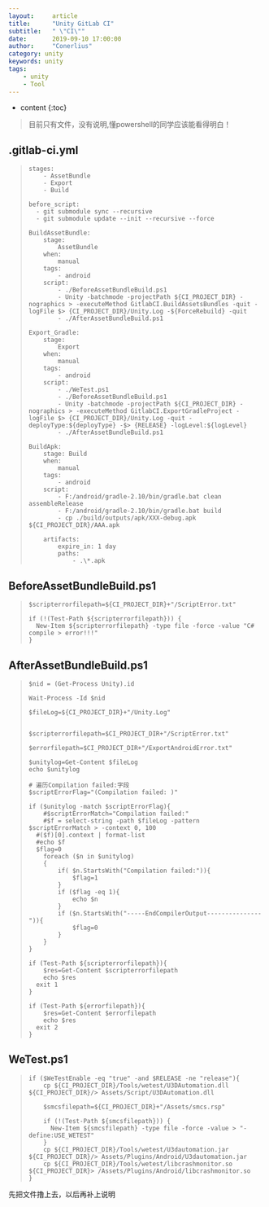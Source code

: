 ```yaml
---
layout:     article
title:      "Unity GitLab CI"
subtitle:   " \"CI\""
date:       2019-09-10 17:00:00
author:     "Conerlius"
category: unity
keywords: unity
tags:
    - unity
    - Tool
---
```

* content
{:toc}

> 目前只有文件，没有说明,懂powershell的同学应该能看得明白！

## .gitlab-ci.yml
> ```
> stages:
>     - AssetBundle
>     - Export
>     - Build
> 
> before_script:
>   - git submodule sync --recursive
>   - git submodule update --init --recursive --force
> 
> BuildAssetBundle:
>     stage:
>         AssetBundle
>     when:
>         manual
>     tags:
>         - android
>     script:
>         - ./BeforeAssetBundleBuild.ps1
>         - Unity -batchmode -projectPath ${CI_PROJECT_DIR} -nographics > -executeMethod GitlabCI.BuildAssetsBundles -quit -logFile $> {CI_PROJECT_DIR}/Unity.Log -${ForceRebuild} -quit
>         - ./AfterAssetBundleBuild.ps1
>         
> Export_Gradle:
>     stage:
>         Export
>     when:
>         manual
>     tags:
>         - android
>     script:
>         - ./WeTest.ps1
>         - ./BeforeAssetBundleBuild.ps1
>         - Unity -batchmode -projectPath ${CI_PROJECT_DIR} -nographics > -executeMethod GitlabCI.ExportGradleProject -logFile $> {CI_PROJECT_DIR}/Unity.Log -quit -deployType:${deployType} -$> {RELEASE} -logLevel:${logLevel}
>         - ./AfterAssetBundleBuild.ps1
>     
> BuildApk:
>     stage: Build
>     when:
>         manual
>     tags:
>         - android
>     script:
>         - F:/android/gradle-2.10/bin/gradle.bat clean assembleRelease
>         - F:/android/gradle-2.10/bin/gradle.bat build
>         - cp ./build/outputs/apk/XXX-debug.apk ${CI_PROJECT_DIR}/AAA.apk
> 
>     artifacts:
>         expire_in: 1 day
>         paths:
>             - .\*.apk       
> ```

## BeforeAssetBundleBuild.ps1
> ```
> $scripterrorfilepath=${CI_PROJECT_DIR}+"/ScriptError.txt"
> 
> if (!(Test-Path ${scripterrorfilepath})) {
> 	New-Item ${scripterrorfilepath} -type file -force -value "C# compile > error!!!"
> }
> ```

## AfterAssetBundleBuild.ps1
> ```
> $nid = (Get-Process Unity).id
> 
> Wait-Process -Id $nid
> 
> $fileLog=${CI_PROJECT_DIR}+"/Unity.Log"
> 
> 
> $scripterrorfilepath=$CI_PROJECT_DIR+"/ScriptError.txt"
> 
> $errorfilepath=$CI_PROJECT_DIR+"/ExportAndroidError.txt"
> 
> $unitylog=Get-Content $fileLog
> echo $unitylog
> 
> # 遍历Compilation failed:字段
> $scriptErrorFlag="(Compilation failed: )"
> 
> if ($unitylog -match $scriptErrorFlag){
>     #$scriptErrorMatch="Compilation failed:"
>     #$f = select-string -path $fileLog -pattern $scriptErrorMatch > -context 0, 100
> 	#($f)[0].context | format-list
> 	#echo $f
> 	$flag=0
>     foreach ($n in $unitylog)
>     {
>         if( $n.StartsWith("Compilation failed:")){
>             $flag=1
>         }
>         if ($flag -eq 1){
>             echo $n
>         }
>         if ($n.StartsWith("-----EndCompilerOutput---------------")){
>             $flag=0
>         }
>     }
> }
> 
> if (Test-Path ${scripterrorfilepath}){
>     $res=Get-Content $scripterrorfilepath
>     echo $res
> 	exit 1
> }
> 
> if (Test-Path ${errorfilepath}){
>     $res=Get-Content $errorfilepath
>     echo $res
> 	exit 2
> }
> ```

## WeTest.ps1
> ```
> if ($WeTestEnable -eq "true" -and $RELEASE -ne "release"){
>     cp ${CI_PROJECT_DIR}/Tools/wetest/U3DAutomation.dll ${CI_PROJECT_DIR}/> Assets/Script/U3DAutomation.dll
> 
>     $smcsfilepath=${CI_PROJECT_DIR}+"/Assets/smcs.rsp"
> 
>     if (!(Test-Path ${smcsfilepath})) {
> 	    New-Item ${smcsfilepath} -type file -force -value > "-define:USE_WETEST"
>     }
>     cp ${CI_PROJECT_DIR}/Tools/wetest/U3dautomation.jar ${CI_PROJECT_DIR}/> Assets/Plugins/Android/U3dautomation.jar
>     cp ${CI_PROJECT_DIR}/Tools/wetest/libcrashmonitor.so ${CI_PROJECT_DIR}> /Assets/Plugins/Android/libcrashmonitor.so
> }
> ```

先把文件撸上去，以后再补上说明
